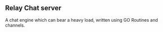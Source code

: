 ## Relay Chat server

A chat engine which can bear a heavy load, written using GO Routines and channels.

